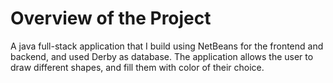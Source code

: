 # Overview of the Project

A java full-stack application that I build using NetBeans for the frontend and backend, and used Derby as database. 
The application allows the user to draw different shapes, and fill them with color of their choice.
